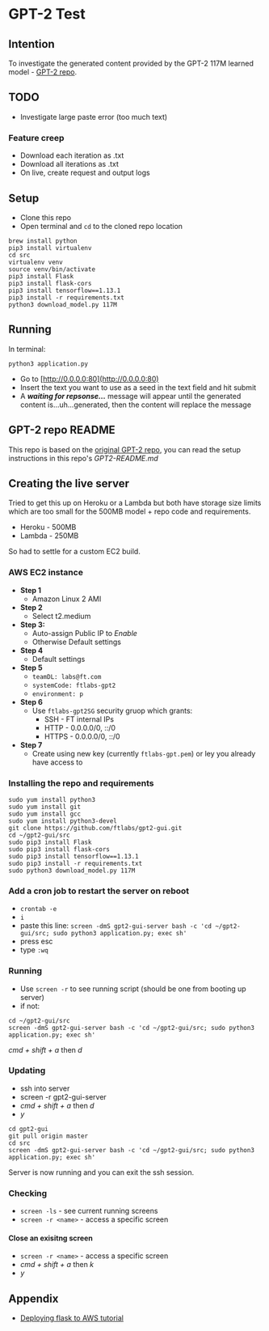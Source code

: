 # GPT-2 Test

## Intention

To investigate the generated content provided by the GPT-2 117M learned model - [GPT-2 repo](https://github.com/openai/gpt-2.git).


## TODO

+ Investigate large paste error (too much text)

### Feature creep

+ Download each iteration as .txt
+ Download all iterations as .txt
+ On live, create request and output logs


## Setup

+ Clone this repo
+ Open terminal and ```cd``` to the cloned repo location

```
brew install python
pip3 install virtualenv
cd src
virtualenv venv
source venv/bin/activate
pip3 install Flask
pip3 install flask-cors
pip3 install tensorflow==1.13.1
pip3 install -r requirements.txt
python3 download_model.py 117M
```

## Running

In terminal:

```
python3 application.py
```

+ Go to [http://0.0.0.0:80](http://0.0.0.0:80)
+ Insert the text you want to use as a seed in the text field and hit submit
+ A ***waiting for repsonse...*** message will appear until the generated content is...uh...generated, then the content will replace the message


## GPT-2 repo README

This repo is based on the [original GPT-2 repo](https://github.com/openai/gpt-2.git), you can read the setup instructions in this repo's *GPT2-README.md*


## Creating the live server

Tried to get this up on Heroku or a Lambda but both have storage size limits which are too small for the 500MB model + repo code and requirements.

+ Heroku - 500MB
+ Lambda - 250MB

So had to settle for a custom EC2 build.


### AWS EC2 instance

+ **Step 1**
    - Amazon Linux 2 AMI
+ **Step 2**
    - Select t2.medium
+ **Step 3:**
    - Auto-assign Public IP to *Enable*
    - Otherwise Default settings
+ **Step 4**
    - Default settings
+ **Step 5**
    - `teamDL: labs@ft.com`
    - `systemCode: ftlabs-gpt2`
    - `environment: p`
+ **Step 6**
    - Use `ftlabs-gpt2SG` security gruop which grants:
        - SSH - FT internal IPs
        - HTTP - 0.0.0.0/0, ::/0
        - HTTPS - 0.0.0.0/0, ::/0
+ **Step 7**
    - Create using new key (currently `ftlabs-gpt.pem`) or ley you already have access to 


### Installing the repo and requirements

```
sudo yum install python3
sudo yum install git
sudo yum install gcc
sudo yum install python3-devel
git clone https://github.com/ftlabs/gpt2-gui.git
cd ~/gpt2-gui/src
sudo pip3 install Flask
sudo pip3 install flask-cors
sudo pip3 install tensorflow==1.13.1
sudo pip3 install -r requirements.txt
sudo python3 download_model.py 117M
```

### Add a cron job to restart the server on reboot

+ `crontab -e`
+ `i`
+ paste this line: `screen -dmS gpt2-gui-server bash -c 'cd ~/gpt2-gui/src; sudo python3 application.py; exec sh'`
+ press esc
+ type `:wq`


### Running

+ Use ```screen -r``` to see running script (should be one from booting up server)
+ if not:

```
cd ~/gpt2-gui/src
screen -dmS gpt2-gui-server bash -c 'cd ~/gpt2-gui/src; sudo python3 application.py; exec sh'
```
*cmd + shift + a* then *d*


### Updating

+ ssh into server
+ screen -r gpt2-gui-server
+ *cmd + shift + a* then *d*
+ *y*

```
cd gpt2-gui
git pull origin master
cd src
screen -dmS gpt2-gui-server bash -c 'cd ~/gpt2-gui/src; sudo python3 application.py; exec sh'
```

Server is now running and you can exit the ssh session.


### Checking

+ ```screen -ls``` - see current running screens
+ ```screen -r <name>``` - access a specific screen

#### Close an exisitng screen

+ ```screen -r <name>``` - access a specific screen
+ *cmd + shift + a* then *k*
+ *y*


## Appendix

+ [Deploying flask to AWS tutorial](https://www.codementor.io/dushyantbgs/deploying-a-flask-application-to-aws-gnva38cf0)
